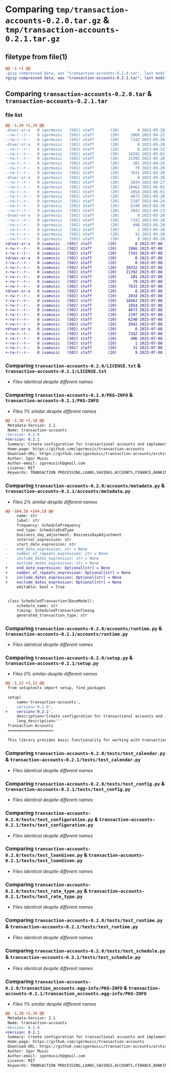 # Comparing `tmp/transaction-accounts-0.2.0.tar.gz` & `tmp/transaction-accounts-0.2.1.tar.gz`

## filetype from file(1)

```diff
@@ -1 +1 @@
-gzip compressed data, was "transaction-accounts-0.2.0.tar", last modified: Sat May 20 14:32:40 2023, max compression
+gzip compressed data, was "transaction-accounts-0.2.1.tar", last modified: Sat Jul  8 14:46:59 2023, max compression
```

## Comparing `transaction-accounts-0.2.0.tar` & `transaction-accounts-0.2.1.tar`

### file list

```diff
@@ -1,24 +1,24 @@
-drwxr-xr-x   0 igormusic   (501) staff       (20)        0 2023-05-20 14:32:40.340746 transaction-accounts-0.2.0/
--rw-r--r--   0 igormusic   (501) staff       (20)     1066 2023-04-22 05:45:17.000000 transaction-accounts-0.2.0/LICENSE.txt
--rw-r--r--   0 igormusic   (501) staff       (20)     7342 2023-05-20 14:32:40.340894 transaction-accounts-0.2.0/PKG-INFO
-drwxr-xr-x   0 igormusic   (501) staff       (20)        0 2023-05-20 14:32:40.331696 transaction-accounts-0.2.0/accounts/
--rw-r--r--   0 igormusic   (501) staff       (20)        0 2023-04-22 04:58:04.000000 transaction-accounts-0.2.0/accounts/__init__.py
--rw-r--r--   0 igormusic   (501) staff       (20)    10292 2023-05-03 05:01:15.000000 transaction-accounts-0.2.0/accounts/metadata.py
--rw-r--r--   0 igormusic   (501) staff       (20)    21392 2023-05-20 14:27:48.000000 transaction-accounts-0.2.0/accounts/runtime.py
--rw-r--r--   0 igormusic   (501) staff       (20)      201 2023-04-24 01:19:31.000000 transaction-accounts-0.2.0/accounts/utility.py
--rw-r--r--   0 igormusic   (501) staff       (20)       79 2023-05-20 14:32:40.341443 transaction-accounts-0.2.0/setup.cfg
--rw-r--r--   0 igormusic   (501) staff       (20)     7631 2023-05-20 14:32:39.000000 transaction-accounts-0.2.0/setup.py
-drwxr-xr-x   0 igormusic   (501) staff       (20)        0 2023-05-20 14:32:40.337038 transaction-accounts-0.2.0/tests/
--rw-r--r--   0 igormusic   (501) staff       (20)     2834 2023-04-27 01:51:20.000000 transaction-accounts-0.2.0/tests/test_calendar.py
--rw-r--r--   0 igormusic   (501) staff       (20)    18462 2023-05-03 03:32:40.000000 transaction-accounts-0.2.0/tests/test_config.py
--rw-r--r--   0 igormusic   (501) staff       (20)     1054 2023-05-01 04:20:09.000000 transaction-accounts-0.2.0/tests/test_configuration.py
--rw-r--r--   0 igormusic   (501) staff       (20)     4673 2023-05-20 14:28:42.000000 transaction-accounts-0.2.0/tests/test_loanGiven.py
--rw-r--r--   0 igormusic   (501) staff       (20)     2197 2023-04-24 02:01:02.000000 transaction-accounts-0.2.0/tests/test_rate_type.py
--rw-r--r--   0 igormusic   (501) staff       (20)     6240 2023-05-20 14:31:40.000000 transaction-accounts-0.2.0/tests/test_runtime.py
--rw-r--r--   0 igormusic   (501) staff       (20)     3942 2023-04-23 19:46:30.000000 transaction-accounts-0.2.0/tests/test_schedule.py
-drwxr-xr-x   0 igormusic   (501) staff       (20)        0 2023-05-20 14:32:40.340371 transaction-accounts-0.2.0/transaction_accounts.egg-info/
--rw-r--r--   0 igormusic   (501) staff       (20)     7342 2023-05-20 14:32:40.000000 transaction-accounts-0.2.0/transaction_accounts.egg-info/PKG-INFO
--rw-r--r--   0 igormusic   (501) staff       (20)      496 2023-05-20 14:32:40.000000 transaction-accounts-0.2.0/transaction_accounts.egg-info/SOURCES.txt
--rw-r--r--   0 igormusic   (501) staff       (20)        1 2023-05-20 14:32:40.000000 transaction-accounts-0.2.0/transaction_accounts.egg-info/dependency_links.txt
--rw-r--r--   0 igormusic   (501) staff       (20)       31 2023-05-20 14:32:40.000000 transaction-accounts-0.2.0/transaction_accounts.egg-info/requires.txt
--rw-r--r--   0 igormusic   (501) staff       (20)        9 2023-05-20 14:32:40.000000 transaction-accounts-0.2.0/transaction_accounts.egg-info/top_level.txt
+drwxr-xr-x   0 ivamusic   (502) staff       (20)        0 2023-07-08 14:46:59.984864 transaction-accounts-0.2.1/
+-rw-r--r--   0 ivamusic   (502) staff       (20)     1066 2023-07-08 14:17:43.000000 transaction-accounts-0.2.1/LICENSE.txt
+-rw-r--r--   0 ivamusic   (502) staff       (20)     7342 2023-07-08 14:46:59.985119 transaction-accounts-0.2.1/PKG-INFO
+drwxr-xr-x   0 ivamusic   (502) staff       (20)        0 2023-07-08 14:46:59.971417 transaction-accounts-0.2.1/accounts/
+-rw-r--r--   0 ivamusic   (502) staff       (20)        0 2023-07-08 14:17:43.000000 transaction-accounts-0.2.1/accounts/__init__.py
+-rw-r--r--   0 ivamusic   (502) staff       (20)    10332 2023-07-08 14:21:38.000000 transaction-accounts-0.2.1/accounts/metadata.py
+-rw-r--r--   0 ivamusic   (502) staff       (20)    21392 2023-07-08 14:17:43.000000 transaction-accounts-0.2.1/accounts/runtime.py
+-rw-r--r--   0 ivamusic   (502) staff       (20)      201 2023-07-08 14:17:43.000000 transaction-accounts-0.2.1/accounts/utility.py
+-rw-r--r--   0 ivamusic   (502) staff       (20)       79 2023-07-08 14:46:59.985960 transaction-accounts-0.2.1/setup.cfg
+-rw-r--r--   0 ivamusic   (502) staff       (20)     7631 2023-07-08 14:24:03.000000 transaction-accounts-0.2.1/setup.py
+drwxr-xr-x   0 ivamusic   (502) staff       (20)        0 2023-07-08 14:46:59.977695 transaction-accounts-0.2.1/tests/
+-rw-r--r--   0 ivamusic   (502) staff       (20)     2834 2023-07-08 14:17:43.000000 transaction-accounts-0.2.1/tests/test_calendar.py
+-rw-r--r--   0 ivamusic   (502) staff       (20)    18462 2023-07-08 14:17:43.000000 transaction-accounts-0.2.1/tests/test_config.py
+-rw-r--r--   0 ivamusic   (502) staff       (20)     1054 2023-07-08 14:17:43.000000 transaction-accounts-0.2.1/tests/test_configuration.py
+-rw-r--r--   0 ivamusic   (502) staff       (20)     4673 2023-07-08 14:17:43.000000 transaction-accounts-0.2.1/tests/test_loanGiven.py
+-rw-r--r--   0 ivamusic   (502) staff       (20)     2197 2023-07-08 14:17:43.000000 transaction-accounts-0.2.1/tests/test_rate_type.py
+-rw-r--r--   0 ivamusic   (502) staff       (20)     6240 2023-07-08 14:17:43.000000 transaction-accounts-0.2.1/tests/test_runtime.py
+-rw-r--r--   0 ivamusic   (502) staff       (20)     3942 2023-07-08 14:17:43.000000 transaction-accounts-0.2.1/tests/test_schedule.py
+drwxr-xr-x   0 ivamusic   (502) staff       (20)        0 2023-07-08 14:46:59.982967 transaction-accounts-0.2.1/transaction_accounts.egg-info/
+-rw-r--r--   0 ivamusic   (502) staff       (20)     7342 2023-07-08 14:46:59.000000 transaction-accounts-0.2.1/transaction_accounts.egg-info/PKG-INFO
+-rw-r--r--   0 ivamusic   (502) staff       (20)      496 2023-07-08 14:46:59.000000 transaction-accounts-0.2.1/transaction_accounts.egg-info/SOURCES.txt
+-rw-r--r--   0 ivamusic   (502) staff       (20)        1 2023-07-08 14:46:59.000000 transaction-accounts-0.2.1/transaction_accounts.egg-info/dependency_links.txt
+-rw-r--r--   0 ivamusic   (502) staff       (20)       31 2023-07-08 14:46:59.000000 transaction-accounts-0.2.1/transaction_accounts.egg-info/requires.txt
+-rw-r--r--   0 ivamusic   (502) staff       (20)        9 2023-07-08 14:46:59.000000 transaction-accounts-0.2.1/transaction_accounts.egg-info/top_level.txt
```

### Comparing `transaction-accounts-0.2.0/LICENSE.txt` & `transaction-accounts-0.2.1/LICENSE.txt`

 * *Files identical despite different names*

### Comparing `transaction-accounts-0.2.0/PKG-INFO` & `transaction-accounts-0.2.1/PKG-INFO`

 * *Files 1% similar despite different names*

```diff
@@ -1,10 +1,10 @@
 Metadata-Version: 2.1
 Name: transaction-accounts
-Version: 0.2.0
+Version: 0.2.1
 Summary: Create configuration for transactional accounts and implement account runtime
 Home-page: https://github.com/igormusic/transaction-accounts
 Download-URL: https://github.com/igormusic/transaction-accounts/archive/refs/tags/0.0.6.tar.gz
 Author: Igor Music
 Author-email: igormusich@gmail.com
 License: MIT
 Keywords: TRANSACTION PROCESSING,LOANS,SAVINGS,ACCOUNTS,FINANCE,BANKING
```

### Comparing `transaction-accounts-0.2.0/accounts/metadata.py` & `transaction-accounts-0.2.1/accounts/metadata.py`

 * *Files 2% similar despite different names*

```diff
@@ -164,18 +164,18 @@
     name: str
     label: str
     frequency: ScheduleFrequency
     end_type: ScheduleEndType
     business_day_adjustment: BusinessDayAdjustment
     interval_expression: str
     start_date_expression: str
-    end_date_expression: str = None
-    number_of_repeats_expression: str = None
-    include_dates_expression: str = None
-    exclude_dates_expression: str = None
+    end_date_expression: Optional[str] = None
+    number_of_repeats_expression: Optional[str] = None
+    include_dates_expression: Optional[str] = None
+    exclude_dates_expression: Optional[str] = None
     editable: bool = True
 
 
 class ScheduledTransaction(BaseModel):
     schedule_name: str
     timing: ScheduledTransactionTiming
     generated_transaction_type: str
```

### Comparing `transaction-accounts-0.2.0/accounts/runtime.py` & `transaction-accounts-0.2.1/accounts/runtime.py`

 * *Files identical despite different names*

### Comparing `transaction-accounts-0.2.0/setup.py` & `transaction-accounts-0.2.1/setup.py`

 * *Files 0% similar despite different names*

```diff
@@ -1,12 +1,12 @@
 from setuptools import setup, find_packages
 
 setup(
     name='transaction-accounts',
-    version='0.2.0',
+    version='0.2.1',
     description='Create configuration for transactional accounts and implement account runtime',
     long_description='''
 Transaction Accounts
 ====================
 
 This library provides basic functionality for working with transaction accounts.
```

### Comparing `transaction-accounts-0.2.0/tests/test_calendar.py` & `transaction-accounts-0.2.1/tests/test_calendar.py`

 * *Files identical despite different names*

### Comparing `transaction-accounts-0.2.0/tests/test_config.py` & `transaction-accounts-0.2.1/tests/test_config.py`

 * *Files identical despite different names*

### Comparing `transaction-accounts-0.2.0/tests/test_configuration.py` & `transaction-accounts-0.2.1/tests/test_configuration.py`

 * *Files identical despite different names*

### Comparing `transaction-accounts-0.2.0/tests/test_loanGiven.py` & `transaction-accounts-0.2.1/tests/test_loanGiven.py`

 * *Files identical despite different names*

### Comparing `transaction-accounts-0.2.0/tests/test_rate_type.py` & `transaction-accounts-0.2.1/tests/test_rate_type.py`

 * *Files identical despite different names*

### Comparing `transaction-accounts-0.2.0/tests/test_runtime.py` & `transaction-accounts-0.2.1/tests/test_runtime.py`

 * *Files identical despite different names*

### Comparing `transaction-accounts-0.2.0/tests/test_schedule.py` & `transaction-accounts-0.2.1/tests/test_schedule.py`

 * *Files identical despite different names*

### Comparing `transaction-accounts-0.2.0/transaction_accounts.egg-info/PKG-INFO` & `transaction-accounts-0.2.1/transaction_accounts.egg-info/PKG-INFO`

 * *Files 1% similar despite different names*

```diff
@@ -1,10 +1,10 @@
 Metadata-Version: 2.1
 Name: transaction-accounts
-Version: 0.2.0
+Version: 0.2.1
 Summary: Create configuration for transactional accounts and implement account runtime
 Home-page: https://github.com/igormusic/transaction-accounts
 Download-URL: https://github.com/igormusic/transaction-accounts/archive/refs/tags/0.0.6.tar.gz
 Author: Igor Music
 Author-email: igormusich@gmail.com
 License: MIT
 Keywords: TRANSACTION PROCESSING,LOANS,SAVINGS,ACCOUNTS,FINANCE,BANKING
```

